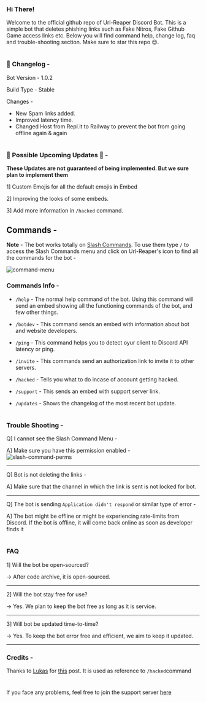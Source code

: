 ### Hi There!
 Welcome to the official github repo of Url-Reaper Discord Bot. This is a simple bot that deletes phishing links such as Fake Nitros, Fake Github Game access links etc. Below you will find command help, change log, faq and trouble-shooting section. Make sure to star this repo 😉.
 
#

 ### 📢 Changelog - 
 Bot Version - 1.0.2
 
 Build Type - Stable
 
 Changes - 
 -  New Spam links added.
 -  Improved latency time.
 -  Changed Host from Repl.it to Railway to prevent the bot from going offline again & again

# 

### 📛 Possible Upcoming Updates 📛 - 
**These Updates are not guaranteed of being implemented. But we sure plan to implement them**

1] Custom Emojis for all the default emojis in Embed

2] Improving the looks of some embeds.

3] Add more information in `/hacked` command.

## Commands - 
**Note** - The bot works totally on [Slash Commands](https://discord.com/blog/slash-commands-are-here). To use them type `/` to access the Slash Commands menu and click on Url-Reaper's icon to find all the commands for the bot - 

![command-menu](https://user-images.githubusercontent.com/88544216/159527036-58522863-02f6-4bd7-aa46-443b26c7f1b9.png)

### Commands Info - 

- `/help` - The normal help command of the bot. Using this command will send an embed showing all the functioning commands of the bot, and few other things.

- `/botdev` - This command sends an embed with information about bot and website developers. 

- `/ping` - This command helps you to detect oyur client to Discord API latency or ping. 

- `/invite` - This commands send an authorization link to invite it to other servers.

- `/hacked` - Tells you what to do incase of account getting hacked. 

- `/support` - This sends an embed with support server link.

- `/updates` - Shows the changelog of the most recent bot update.

#

### Trouble Shooting - 

Q] I cannot see the Slash Command Menu -

A] Make sure you have this permission enabled -  
![slash-command-perms](https://user-images.githubusercontent.com/88544216/159531821-d41d8168-eb39-49fe-a17f-3f7b65b214cc.png)

---------------

Q] Bot is not deleting the links - 

A] Make sure that the channel in which the link is sent is not locked for bot.

---------------

Q] The bot is sending `Application didn't respond` or similar type of error -

A] The bot might be offline or might be experiencing rate-limits from Discord. If the bot is offline, it will come back online as soon as developer finds it

#

### FAQ

1] Will the bot be open-sourced?

-> After code archive, it is open-sourced.

---------------

2] Will the bot stay free for use?

-> Yes. We plan to keep the bot free as long as it is service.

---------------

3] Will bot be updated time-to-time?

-> Yes. To keep the bot error free and efficient, we aim to keep it updated.

---------------

### Credits - 

Thanks to [Lukas](https://www.reddit.com/user/Lukas_AstroGD/) for [this](https://www.reddit.com/r/discordapp/comments/nsghpc/explanation_my_account_was_stolenhacked_what/?utm_medium=android_app&utm_source=share) post. It is used as reference to `/hacked`command

#

If you face any problems, feel free to join the support server [here](https://discord.gg/VbbnMzV9RZ) 
